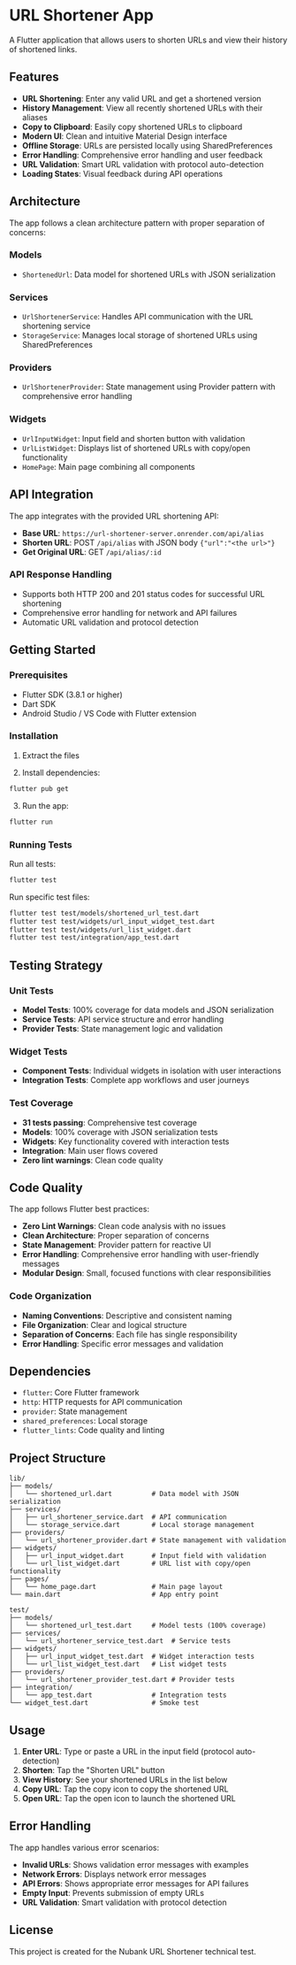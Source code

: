 # URL Shortener App

A Flutter application that allows users to shorten URLs and view their history of shortened links.

## Features

- **URL Shortening**: Enter any valid URL and get a shortened version
- **History Management**: View all recently shortened URLs with their aliases
- **Copy to Clipboard**: Easily copy shortened URLs to clipboard
- **Modern UI**: Clean and intuitive Material Design interface
- **Offline Storage**: URLs are persisted locally using SharedPreferences
- **Error Handling**: Comprehensive error handling and user feedback
- **URL Validation**: Smart URL validation with protocol auto-detection
- **Loading States**: Visual feedback during API operations

## Architecture

The app follows a clean architecture pattern with proper separation of concerns:

### Models

- `ShortenedUrl`: Data model for shortened URLs with JSON serialization

### Services

- `UrlShortenerService`: Handles API communication with the URL shortening service
- `StorageService`: Manages local storage of shortened URLs using SharedPreferences

### Providers

- `UrlShortenerProvider`: State management using Provider pattern with comprehensive error handling

### Widgets

- `UrlInputWidget`: Input field and shorten button with validation
- `UrlListWidget`: Displays list of shortened URLs with copy/open functionality
- `HomePage`: Main page combining all components

## API Integration

The app integrates with the provided URL shortening API:

- **Base URL**: `https://url-shortener-server.onrender.com/api/alias`
- **Shorten URL**: POST `/api/alias` with JSON body `{"url":"<the url>"}`
- **Get Original URL**: GET `/api/alias/:id`

### API Response Handling

- Supports both HTTP 200 and 201 status codes for successful URL shortening
- Comprehensive error handling for network and API failures
- Automatic URL validation and protocol detection

## Getting Started

### Prerequisites

- Flutter SDK (3.8.1 or higher)
- Dart SDK
- Android Studio / VS Code with Flutter extension

### Installation

1. Extract the files

2. Install dependencies:

```bash
flutter pub get
```

3. Run the app:

```bash
flutter run
```

### Running Tests

Run all tests:

```bash
flutter test
```

Run specific test files:

```bash
flutter test test/models/shortened_url_test.dart
flutter test test/widgets/url_input_widget_test.dart
flutter test test/widgets/url_list_widget.dart
flutter test test/integration/app_test.dart
```

## Testing Strategy

### Unit Tests

- **Model Tests**: 100% coverage for data models and JSON serialization
- **Service Tests**: API service structure and error handling
- **Provider Tests**: State management logic and validation

### Widget Tests

- **Component Tests**: Individual widgets in isolation with user interactions
- **Integration Tests**: Complete app workflows and user journeys

### Test Coverage

- **31 tests passing**: Comprehensive test coverage
- **Models**: 100% coverage with JSON serialization tests
- **Widgets**: Key functionality covered with interaction tests
- **Integration**: Main user flows covered
- **Zero lint warnings**: Clean code quality

## Code Quality

The app follows Flutter best practices:

- **Zero Lint Warnings**: Clean code analysis with no issues
- **Clean Architecture**: Proper separation of concerns
- **State Management**: Provider pattern for reactive UI
- **Error Handling**: Comprehensive error handling with user-friendly messages
- **Modular Design**: Small, focused functions with clear responsibilities

### Code Organization

- **Naming Conventions**: Descriptive and consistent naming
- **File Organization**: Clear and logical structure
- **Separation of Concerns**: Each file has single responsibility
- **Error Handling**: Specific error messages and validation

## Dependencies

- `flutter`: Core Flutter framework
- `http`: HTTP requests for API communication
- `provider`: State management
- `shared_preferences`: Local storage
- `flutter_lints`: Code quality and linting

## Project Structure

```
lib/
├── models/
│   └── shortened_url.dart          # Data model with JSON serialization
├── services/
│   ├── url_shortener_service.dart  # API communication
│   └── storage_service.dart        # Local storage management
├── providers/
│   └── url_shortener_provider.dart # State management with validation
├── widgets/
│   ├── url_input_widget.dart       # Input field with validation
│   └── url_list_widget.dart        # URL list with copy/open functionality
├── pages/
│   └── home_page.dart              # Main page layout
└── main.dart                       # App entry point

test/
├── models/
│   └── shortened_url_test.dart     # Model tests (100% coverage)
├── services/
│   └── url_shortener_service_test.dart  # Service tests
├── widgets/
│   ├── url_input_widget_test.dart  # Widget interaction tests
│   └── url_list_widget_test.dart   # List widget tests
├── providers/
│   └── url_shortener_provider_test.dart # Provider tests
├── integration/
│   └── app_test.dart               # Integration tests
└── widget_test.dart                # Smoke test
```

## Usage

1. **Enter URL**: Type or paste a URL in the input field (protocol auto-detection)
2. **Shorten**: Tap the "Shorten URL" button
3. **View History**: See your shortened URLs in the list below
4. **Copy URL**: Tap the copy icon to copy the shortened URL
5. **Open URL**: Tap the open icon to launch the shortened URL

## Error Handling

The app handles various error scenarios:

- **Invalid URLs**: Shows validation error messages with examples
- **Network Errors**: Displays network error messages
- **API Errors**: Shows appropriate error messages for API failures
- **Empty Input**: Prevents submission of empty URLs
- **URL Validation**: Smart validation with protocol detection

## License

This project is created for the Nubank URL Shortener technical test.

